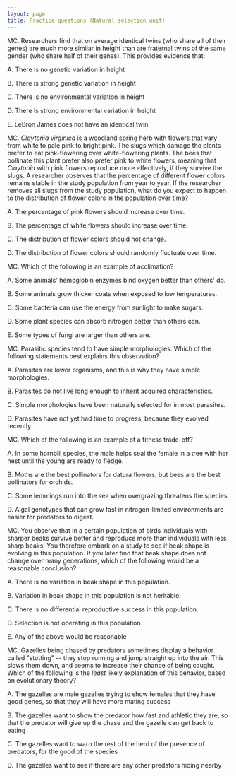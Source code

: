 ```yaml
---
layout: page
title: Practice questions (Natural selection unit)
---
```


MC. Researchers find that on average identical twins (who share all of their genes) are much more similar in height than are fraternal twins of the same gender (who share half of their genes).  This provides evidence that:

A. There is no genetic variation in height

B. There is strong genetic variation in height

C. There is no environmental variation in height

D. There is strong environmental variation in height

E. LeBron James does not have an identical twin


MC.  _Claytonia virginica_ is a woodland spring herb with flowers that vary from white to pale pink to bright pink. The slugs which damage the plants prefer to eat pink-flowering over white-flowering plants.  The bees that pollinate this plant prefer also prefer pink to white flowers, meaning that _Claytonia_ with pink flowers reproduce more effectively, if they survive the slugs.  A researcher observes that the percentage of different flower colors remains stable in the study population from year to year. If the researcher removes all slugs from the study population, what do you expect to happen to the distribution of flower colors in the population over time?

A. The percentage of pink flowers should increase over time.

B. The percentage of white flowers should increase over time.

C. The distribution of flower colors should not change.

D. The distribution of flower colors should randomly fluctuate over time.

MC.  Which of the following is an example of acclimation?

A. Some animals' hemoglobin enzymes bind oxygen better than others' do.

B. Some animals grow thicker coats when exposed to low temperatures.

C. Some bacteria can use the energy from sunlight to make sugars.

D. Some plant species can absorb nitrogen better than others can.

E. Some types of fungi are larger than others are.


MC.  Parasitic species tend to have simple morphologies. Which of the following statements best explains this observation?

A. Parasites are lower organisms, and this is why they have simple morphologies.

B. Parasites do not live long enough to inherit acquired characteristics.

C. Simple morphologies have been naturally selected for in most parasites.

D. Parasites have not yet had time to progress, because they evolved recently.


MC. Which of the following is an example of a fitness trade-off?

A. In some hornbill species, the male helps seal the female in a tree with her nest until the young are ready to fledge.  

B. Moths are the best pollinators for datura flowers, but bees are the best pollinators for orchids.  

C. Some lemmings run into the sea when overgrazing threatens the species.  

D. Algal genotypes that can grow fast in nitrogen-limited environments are easier for predators to digest. 


MC. You observe that in a certain population of birds individuals with sharper beaks survive better and reproduce more than individuals with less sharp beaks.  You therefore embark on a study to see if beak shape is evolving in this population.  If you later find that beak shape does not change over many generations, which of the following would be a reasonable conclusion?

A. There is no variation in beak shape in this population.

B. Variation in beak shape in this population is not heritable.

C. There is no differential reproductive success in this population.

D. Selection is not operating in this population

E. Any of the above would be reasonable


MC. Gazelles being chased by predators sometimes display a behavior called "stotting" -- they stop running and jump straight up into the air.  This slows them down, and seems to increase their chance of being caught.  Which of the following is the _least_ likely explanation of this behavior, based on evolutionary theory?

A. The gazelles are male gazelles trying to show females that they have good genes, so that they will have more mating success

B. The gazelles want to show the predator how fast and athletic they are, so that the predator will give up the chase and the gazelle can get back to eating

C. The gazelles want to warn the rest of the herd of the presence of predators, for the good of the species

D. The gazelles want to see if there are any other predators hiding nearby

